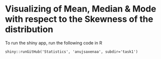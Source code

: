 Visualizing of Mean, Median & Mode with respect to the Skewness of the distribution
===================================================================================

To run the shiny app, run the following code in R

```
shiny::runGitHub('Statistics', 'anujsaxenaa', subdir='task1')
```